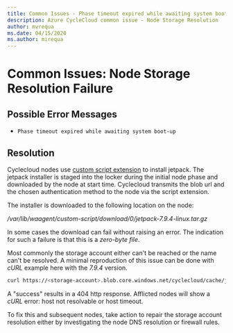 ```yaml
---
title: Common Issues - Phase timeout expired while awaiting system boot-up
description: Azure CycleCloud common issue - Node Storage Resolution
author: mvrequa
ms.date: 04/15/2020
ms.author: mirequa
---
```

# Common Issues: Node Storage Resolution Failure

## Possible Error Messages

- `Phase timeout expired while awaiting system boot-up`

## Resolution

Cyclecloud nodes use [custom script extension](/azure/virtual-machines/extensions/custom-script-linux)
to install jetpack. The jetpack installer is staged into the locker during the initial node phase
and downloaded by the node at start time. Cyclecloud transmits the blob url and the chosen authentication
method to the node via the script extension.

The installer is downloaded to the following location on the node:

_/var/lib/waagent/custom-script/download/0/jetpack-7.9.4-linux.tar.gz_

In some cases the download can fail without raising an error. The indication for such a failure 
is that this is a *zero-byte file*. 

Most commonly the storage account either can't be reached or the name can't be resolved. A
minimal reproduction of this issue can be done with _cURL_ example here with the _7.9.4_ version.

```bash
curl https://<storage-account>.blob.core.windows.net/cyclecloud/cache/jetpack/7.9.4/jetpack-7.9.4-linux.tar.gz
```

A "success" results in a 404 http response. Afflicted nodes will show a _cURL_ error: host not resolvable or host timeout.

To fix this and subsequent nodes, take action to repair the storage account 
resolution either by investigating the node DNS resolution or firewall rules.
